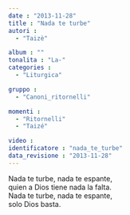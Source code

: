 ```yaml
---
date : "2013-11-28"
title : "Nada te turbe"
autori : 
  - "Taizè"

album : ""
tonalita : "La-"
categories : 
  - "Liturgica"

gruppo : 
  - "Canoni_ritornelli"

momenti : 
  - "Ritornelli"
  - "Taizé"

video : 
identificatore : "nada_te_turbe"
data_revisione : "2013-11-28"
---
```

  
  
Nada te turbe, nada te espante,  
quien a Dios tiene nada la falta.  
Nada te turbe, nada te espante,  
solo Dios basta.  
  
  
  
